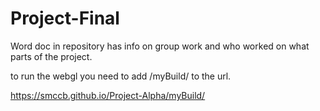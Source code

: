 # Project-Final
Word doc in repository has info on group work and who worked on what parts of the project.

to run the webgl you need to add /myBuild/ to the url.

https://smccb.github.io/Project-Alpha/myBuild/
